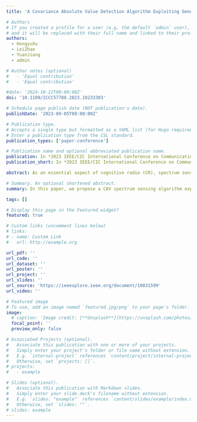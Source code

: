 ```yaml
---
title: 'A Covariance Absolute Value Detection Algorithm Exploiting Generalized Stochastic Resonance'

# Authors
# If you created a profile for a user (e.g. the default `admin` user), write the username (folder name) here
# and it will be replaced with their full name and linked to their profile.
authors:
  - HongyuXu
  - LeiZhao
  - YuanJiang
  - admin

# Author notes (optional)
#   - 'Equal contribution'
#   - 'Equal contribution'

#date: '2024-10-22T00:00:00Z'
doi: '10.1109/ICCC57788.2023.10233303'

# Schedule page publish date (NOT publication's date).
publishDate: '2023-09-05T00:00:00Z'

# Publication type.
# Accepts a single type but formatted as a YAML list (for Hugo requirements).
# Enter a publication type from the CSL standard.
publication_types: ['paper-conference']

# Publication name and optional abbreviated publication name.
publication: In *2023 IEEE/CIC International Conference on Communications in China (ICCC)*
publication_short: In *2023 IEEE/CIC International Conference on Communications in China (ICCC)*

abstract: As an essential aspect of cognitive radio (CR), spectrum sensing has always been a research hotspot. In a multi-antenna scenario, the received signals from each antenna exhibit strong spatial correlation. Therefore, the covariance absolute value (CAV) detection algorithm is commonly employed, although its performance at low signal-to-noise ratio (SNR) needs improvement. This paper proposes an improved CAV detection algorithm that leverages generalized stochastic resonance (GSR) in multi-antenna scenarios. The research demonstrates that the performance of the CAV algorithm can be enhanced by introducing an appropriate direct current signal. By maximizing the probability of detection for a fixed probability of false alarm, the optimal amplitude of the additional direct current signal can be determined. Unlike previous work, this paper derives more exact formulas and considers a more general random signal model and a multi-antenna scenario. Theoretical analysis and simulation results confirm that the proposed method outperforms traditional CAV detection methods, particularly under low SNR conditions.

# Summary. An optional shortened abstract.
summary: In this paper, we propose a CAV spectrum sensing algorithm exploiting GSR in multi-antenna scenarios. 

tags: []

# Display this page in the Featured widget?
featured: true

# Custom links (uncomment lines below)
# links:
# - name: Custom Link
#   url: http://example.org

url_pdf: ''
url_code: ''
url_dataset: ''
url_poster: ''
url_project: ''
url_slides: ''
url_source: 'https://ieeexplore.ieee.org/document/10831599'
url_video: ''

# Featured image
# To use, add an image named `featured.jpg/png` to your page's folder.
image:
  # caption: 'Image credit: [**Unsplash**](https://unsplash.com/photos/pLCdAaMFLTE)'
  focal_point: ''
  preview_only: false

# Associated Projects (optional).
#   Associate this publication with one or more of your projects.
#   Simply enter your project's folder or file name without extension.
#   E.g. `internal-project` references `content/project/internal-project/index.md`.
#   Otherwise, set `projects: []`.
# projects:
#   - example

# Slides (optional).
#   Associate this publication with Markdown slides.
#   Simply enter your slide deck's filename without extension.
#   E.g. `slides: "example"` references `content/slides/example/index.md`.
#   Otherwise, set `slides: ""`.
# slides: example
---
```


<!-- {{% callout note %}}
Click the _Cite_ button above to demo the feature to enable visitors to import publication metadata into their reference management software.
{{% /callout %}}

{{% callout note %}}
Create your slides in Markdown - click the _Slides_ button to check out the example.
{{% /callout %}} -->

<!-- Add the publication's **full text** or **supplementary notes** here. You can use rich formatting such as including [code, math, and images](https://docs.hugoblox.com/content/writing-markdown-latex/). -->
